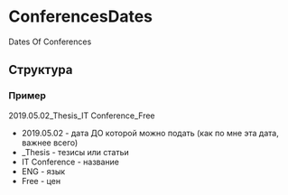 # ConferencesDates
Dates Of Conferences

## Структура

### Пример
2019.05.02_Thesis_IT Conference_Free

* 2019.05.02 - дата ДО которой можно подать (как по мне эта дата, важнее всего)
* _Thesis - тезисы или статьи
* IT Conference - название
* ENG - язык
* Free - цен

